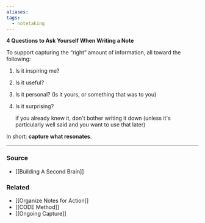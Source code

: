 ```yaml
---
aliases: 
tags:
  - notetaking
---
```

**4 Questions to Ask Yourself When Writing a Note**

To support capturing the “right” amount of information, all toward the following:

1. Is it inspiring me?
2. Is it useful?
3. Is it personal? (Is it yours, or something that was to you)
4. Is it surprising?
    
    if you already knew it, don't bother writing it down (unless it's particularly well said and you want to use that later)
    

In short: **capture what resonates**.

---

### Source
- [[Building A Second Brain]]

### Related
- [[Organize Notes for Action]] 
- [[CODE Method]] 
- [[Ongoing Capture]]